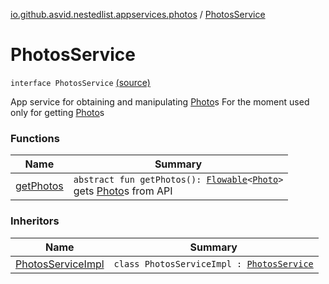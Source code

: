 [io.github.asvid.nestedlist.appservices.photos](../index.md) / [PhotosService](./index.md)

# PhotosService

`interface PhotosService` [(source)](https://github.com/asvid/NestedList/tree/master/app/src/main/java/io/github/asvid/nestedlist/appservices/photos/PhotosService.kt#L10)

App service for obtaining and manipulating [Photo](../../io.github.asvid.nestedlist.domain/-photo/index.md)s
For the moment used only for getting [Photo](../../io.github.asvid.nestedlist.domain/-photo/index.md)s

### Functions

| Name | Summary |
|---|---|
| [getPhotos](get-photos.md) | `abstract fun getPhotos(): `[`Flowable`](http://reactivex.io/RxJava/javadoc/io/reactivex/Flowable.html)`<`[`Photo`](../../io.github.asvid.nestedlist.domain/-photo/index.md)`>`<br>gets [Photo](../../io.github.asvid.nestedlist.domain/-photo/index.md)s from API |

### Inheritors

| Name | Summary |
|---|---|
| [PhotosServiceImpl](../-photos-service-impl/index.md) | `class PhotosServiceImpl : `[`PhotosService`](./index.md) |

